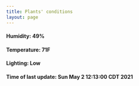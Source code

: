 ```yaml
---
title: Plants' conditions
layout: page
---
```



#### Humidity: 49%
#### Temperature: 71F
#### Lighting: Low
#### Time of last update: Sun May  2 12:13:00 CDT 2021
